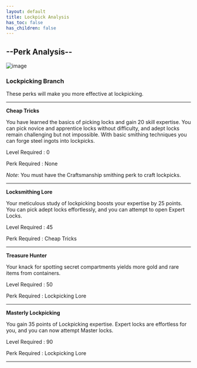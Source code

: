 ```yaml
---
layout: default
title: Lockpick Analysis
has_toc: false
has_children: false
---
```


## --Perk Analysis--
![image](https://user-images.githubusercontent.com/26418143/157954801-39939a81-8507-473b-b1de-86f54fdf4084.png)

### Lockpicking Branch

These perks will make you more effective at lockpicking.

---

**Cheap Tricks**

You have learned the basics of picking locks and gain 20 skill expertise. You can pick novice and apprentice locks without difficulty, and adept locks remain challenging but not impossible. With basic smithing techniques you can forge steel ingots into lockpicks.

Level Required : 0

Perk Required : None

_Note_: You must have the Craftsmanship smithing perk to craft lockpicks.

---

**Locksmithing Lore**

Your meticulous study of lockpicking boosts your expertise by 25 points. You can pick adept locks effortlessly, and you can attempt to open Expert Locks.

Level Required : 45

Perk Required : Cheap Tricks

---

**Treasure Hunter**

Your knack for spotting secret compartments yields more gold and rare items from containers.

Level Required : 50

Perk Required : Lockpicking Lore

---

**Masterly Lockpicking**

You gain 35 points of Lockpicking expertise. Expert locks are effortless for you, and you can now attempt Master locks.

Level Required : 90

Perk Required : Lockpicking Lore

---